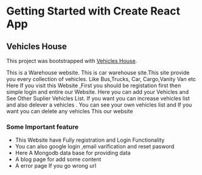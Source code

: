 # Getting Started with Create React App
 ## Vehicles House ##
This project was bootstrapped with [Vehicles House](https://ware-house-website.web.app).


This is a Warehouse website. This is car warehouse site.This site provide you every collection of vehicles. Like Bus,Trucks, Car, Cargo,Vanity Van etc
Here If you visit this Website ,First you should be registation first then simple login and entire our Website. Here you can add your Vehicles and See Other Suplier Vehicles List. If you want you can increase vehicles list and also delever a vehicles . You can see your own vehicles list and If you want you can delete any vehicles
This our website

### Some Important feature ###
* This Website have Fully registration and Login Functionality
* You can also google login ,email varification and reset pasword
* Here A Mongodb data base for providing data
* A blog page for add some content
* A error page If you go wrong url


